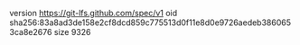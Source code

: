 version https://git-lfs.github.com/spec/v1
oid sha256:83a8ad3de158e2cf8dcd859c775513d0f11e8d0e9726aedeb3860653ca8e2676
size 9326
